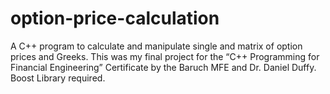 # option-price-calculation
A C++ program to calculate and manipulate single and matrix of option prices and Greeks.
This was my final project for the “C++ Programming for Financial Engineering” Certificate by the Baruch MFE and Dr. Daniel Duffy.
Boost Library required.

